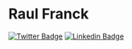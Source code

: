 # Raul Franck


[![Twitter Badge](https://img.shields.io/badge/-@raulfranck-1ca0f1?style=flat-square&labelColor=1ca0f1&logo=twitter&logoColor=white&link=https://twitter.com/raulfranck)](https://twitter.com/raulfranck)
[![Linkedin Badge](https://img.shields.io/badge/-Luke%20Morales-blue?style=flat-square&logo=Linkedin&logoColor=white&link=https://www.linkedin.com/in//in/raul-franck-468617164/)](https://www.linkedin.com/in/raul-franck-468617164/)
